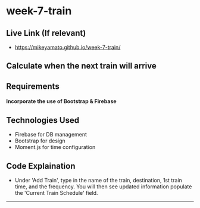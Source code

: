 # week-7-train

## Live Link (If relevant)
 - https://mikeyamato.github.io/week-7-train/

## Calculate when the next train will arrive

## Requirements
#### Incorporate the use of Bootstrap & Firebase

## Technologies Used

- Firebase for DB management
- Bootstrap for design
- Moment.js for time configuration

## Code Explaination
- Under 'Add Train', type in the name of the train, destination, 1st train time, and the frequency. You will then see updated information populate the 'Current Train Schedule' field. 
-------------